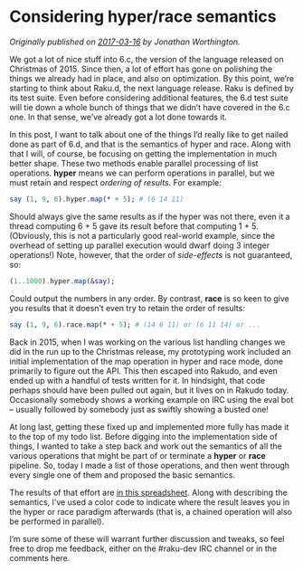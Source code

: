 # Considering hyper/race semantics
    
*Originally published on [2017-03-16](https://6guts.wordpress.com/2017/03/16/considering-hyperrace-semantics/) by Jonathan Worthington.*

We got a lot of nice stuff into 6.c, the version of the language released on Christmas of 2015. Since then, a lot of effort has gone on polishing the things we already had in place, and also on optimization. By this point, we’re starting to think about Raku.d, the next language release. Raku is defined by its test suite. Even before considering additional features, the 6.d test suite will tie down a whole bunch of things that we didn’t have covered in the 6.c one. In that sense, we’ve already got a lot done towards it.

In this post, I want to talk about one of the things I’d really like to get nailed done as part of 6.d, and that is the semantics of hyper and race. Along with that I will, of course, be focusing on getting the implementation in much better shape. These two methods enable parallel processing of list operations. **hyper** means we can perform operations in parallel, but we must retain and respect *ordering of results*. For example:

```` raku
say (1, 9, 6).hyper.map(* + 5); # (6 14 11)
````

Should always give the same results as if the hyper was not there, even it a thread computing 6 + 5 gave its result before that computing 1 + 5. (Obviously, this is not a particularly good real-world example, since the overhead of setting up parallel execution would dwarf doing 3 integer operations!) Note, however, that the order of *side-effects* is not guaranteed, so:

```` raku
(1..1000).hyper.map(&say);
````

Could output the numbers in any order. By contrast, **race** is so keen to give you results that it doesn’t even try to retain the order of results:

```` raku
say (1, 9, 6).race.map(* + 5); # (14 6 11) or (6 11 14) or ...
````

Back in 2015, when I was working on the various list handling changes we did in the run up to the Christmas release, my prototyping work included an initial implementation of the map operation in hyper and race mode, done primarily to figure out the API. This then escaped into Rakudo, and even ended up with a handful of tests written for it. In hindsight, that code perhaps should have been pulled out again, but it lives on in Rakudo today. Occasionally somebody shows a working example on IRC using the eval bot – usually followed by somebody just as swiftly showing a busted one!

At long last, getting these fixed up and implemented more fully has made it to the top of my todo list. Before digging into the implementation side of things, I wanted to take a step back and work out the semantics of all the various operations that might be part of or terminate a **hyper** or **race** pipeline. So, today I made a list of those operations, and then went through every single one of them and proposed the basic semantics.

The results of that effort are [in this spreadsheet](https://docs.google.com/spreadsheets/d/1kpSb8LoskHSbM1FQvWdQ269rlRkU8vh5A_ElpN3Qay4/edit?usp=sharing). Along with describing the semantics, I’ve used a color code to indicate where the result leaves you in the hyper or race paradigm afterwards (that is, a chained operation will also be performed in parallel).

I’m sure some of these will warrant further discussion and tweaks, so feel free to drop me feedback, either on the #raku-dev IRC channel or in the comments here.
